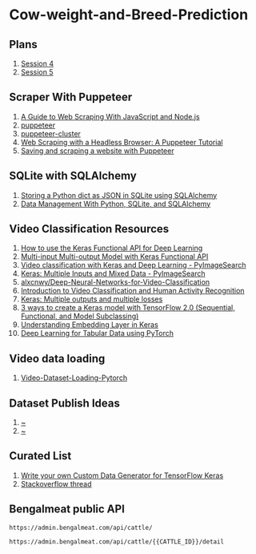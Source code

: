 # Cow-weight-and-Breed-Prediction
## Plans
1. [Session 4](https://github.com/bhuiyanmobasshir94/NUS-Artificial-Intelligence-Training/tree/main/Sessions/SESSION_4)
2. [Session 5](https://github.com/bhuiyanmobasshir94/NUS-Artificial-Intelligence-Training/tree/main/Sessions/SESSION_5)

## Scraper With Puppeteer 
1. [A Guide to Web Scraping With JavaScript and Node.js](https://hackernoon.com/a-guide-to-web-scraping-with-javascript-and-nodejs-i21l3te1)
2. [puppeteer](https://github.com/puppeteer/puppeteer)
3. [puppeteer-cluster](https://github.com/thomasdondorf/puppeteer-cluster)
4. [Web Scraping with a Headless Browser: A Puppeteer Tutorial](https://www.toptal.com/puppeteer/headless-browser-puppeteer-tutorial)
5. [Saving and scraping a website with Puppeteer](https://fettblog.eu/scraping-with-puppeteer/)

## SQLite with SQLAlchemy
1. [Storing a Python dict as JSON in SQLite using SQLAlchemy](https://blog.stigok.com/2020/09/06/sqlalchemy-sqlite-json-column-field.html)
2. [Data Management With Python, SQLite, and SQLAlchemy](https://realpython.com/python-sqlite-sqlalchemy/)

## Video Classification Resources
1. [How to use the Keras Functional API for Deep Learning](https://machinelearningmastery.com/keras-functional-api-deep-learning/)
2. [Multi-input Multi-output Model with Keras Functional API](https://stackoverflow.com/questions/66845924/multi-input-multi-output-model-with-keras-functional-api)
3. [Video classification with Keras and Deep Learning - PyImageSearch](https://www.pyimagesearch.com/2019/07/15/video-classification-with-keras-and-deep-learning/)
4. [Keras: Multiple Inputs and Mixed Data - PyImageSearch](https://www.pyimagesearch.com/2019/02/04/keras-multiple-inputs-and-mixed-data/)
5. [alxcnwy/Deep-Neural-Networks-for-Video-Classification](https://github.com/alxcnwy/Deep-Neural-Networks-for-Video-Classification)
6. [Introduction to Video Classification and Human Activity Recognition](https://learnopencv.com/introduction-to-video-classification-and-human-activity-recognition/)
7. [Keras: Multiple outputs and multiple losses](https://www.pyimagesearch.com/2018/06/04/keras-multiple-outputs-and-multiple-losses/)
8. [3 ways to create a Keras model with TensorFlow 2.0 (Sequential, Functional, and Model Subclassing)](https://www.pyimagesearch.com/2019/10/28/3-ways-to-create-a-keras-model-with-tensorflow-2-0-sequential-functional-and-model-subclassing/)
9. [Understanding Embedding Layer in Keras](https://medium.com/analytics-vidhya/understanding-embedding-layer-in-keras-bbe3ff1327ce)
10. [Deep Learning for Tabular Data using PyTorch](https://towardsdatascience.com/deep-learning-for-tabular-data-using-pytorch-1807f2858320)

## Video data loading
1. [Video-Dataset-Loading-Pytorch](https://github.com/RaivoKoot/Video-Dataset-Loading-Pytorch)

## Dataset Publish Ideas
1. [~](https://www.researchgate.net/deref/https%3A%2F%2Fwww.mdpi.com%2Fjournal%2Fdata)
2. [~](https://www.researchgate.net/deref/https%3A%2F%2Fwww.journals.elsevier.com%2Fdata-in-brief)

## Curated List
1. [Write your own Custom Data Generator for TensorFlow Keras](https://medium.com/analytics-vidhya/write-your-own-custom-data-generator-for-tensorflow-keras-1252b64e41c3)
2. [Stackoverflow thread](https://stackoverflow.com/a/25421946/7195890)

## Bengalmeat public API
```
https://admin.bengalmeat.com/api/cattle/
```
```
https://admin.bengalmeat.com/api/cattle/{{CATTLE_ID}}/detail
```
